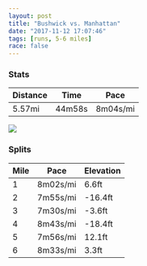 ```yaml
---
layout: post
title: "Bushwick vs. Manhattan"
date: "2017-11-12 17:07:46"
tags: [runs, 5-6 miles]
race: false
---
```


### Stats

| Distance | Time | Pace |
|----------|------|------|
|5.57mi|44m58s|8m04s/mi|

<img src='https://maps.googleapis.com/maps/api/staticmap?maptype=roadmap&path=enc:c|hwFrlcbMsOfCqGyEk~@rpBf@tNyApIiw@j_BeWrhAmBrAyJv`@a^~fBaAnA{G_D_AhH|@nAoDhH_EiBg@vAaHe@}I{G&key=AIzaSyC1MId7bFpkLXNAaYhBSTb8jLyiSqzbDtM&size=800x800&markers=color:yellow|label:S|40.68306,-73.9145&markers=color:green|label:F|40.72477000000001,-73.98741000000001'>

### Splits

| Mile | Pace | Elevation |
|------|------|-----------|
|1|8m02s/mi|6.6ft|
|2|7m55s/mi|-16.4ft|
|3|7m30s/mi|-3.6ft|
|4|8m43s/mi|-18.4ft|
|5|7m56s/mi|12.1ft|
|6|8m33s/mi|3.3ft|
